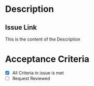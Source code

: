 # Description
## Issue Link

This is the content of the Description

# Acceptance Criteria

- [x] All Criteria in issue is met
- [ ] Request Reviewed

